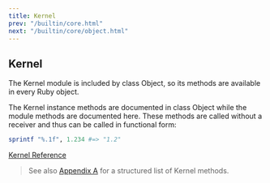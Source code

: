 ```yaml
---
title: Kernel
prev: "/builtin/core.html"
next: "/builtin/core/object.html"
---
```


## Kernel

The Kernel module is included by class Object, so its methods are
available in every Ruby object.

The Kernel instance methods are documented in class Object while the
module methods are documented here. These methods are called without a
receiver and thus can be called in functional form:


```ruby
sprintf "%.1f", 1.234 #=> "1.2"
```

<a href='https://ruby-doc.org/core-2.5.0/Kernel.html' class='ruby-doc
remote' target='_blank'>Kernel Reference</a>



> See also [Appendix A](../../appendix-a.md) for a structured list of
> Kernel methods.

